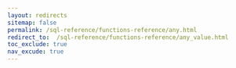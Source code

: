 ```yaml
---
layout: redirects
sitemap: false
permalink: /sql-reference/functions-reference/any.html
redirect_to:  /sql-reference/functions-reference/any_value.html
toc_exclude: true
nav_excude: true
---
```


<!--- redirect ANY to ANY_VALUE (synonym) --->